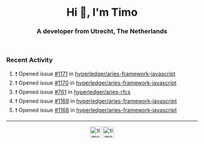 <h1 align="center">Hi 👋, I'm Timo</h1>
<h3 align="center">A developer from Utrecht, The Netherlands</h3>
<br/>
<!-- https://github.com/rahuldkjain/github-profile-readme-generator --!>

<!--  <p align="left"><img src="https://github-readme-stats.vercel.app/api?username=timoglastra&show_icons=true&count_private=true&" alt="timoglastra" /></p> --!>

<!--
Github language stats
<p align="left"><img src="https://github-readme-stats.vercel.app/api/top-langs/?username=timoglastra&layout=compact" alt="timoglastra" /><p>
-->

<!-- Codestats language stats -->
<!-- <p align="left"><img src="https://codestats-readme.vercel.app/api/top-langs/?username=timoglastra&layout=compact&language_count=12" alt="timoglastra" /><p>    --!>
  
<h3>Recent Activity</h3>

<!--START_SECTION:activity-->
1. ❗️ Opened issue [#1171](https://github.com/hyperledger/aries-framework-javascript/issues/1171) in [hyperledger/aries-framework-javascript](https://github.com/hyperledger/aries-framework-javascript)
2. ❗️ Opened issue [#1170](https://github.com/hyperledger/aries-framework-javascript/issues/1170) in [hyperledger/aries-framework-javascript](https://github.com/hyperledger/aries-framework-javascript)
3. ❗️ Opened issue [#761](https://github.com/hyperledger/aries-rfcs/issues/761) in [hyperledger/aries-rfcs](https://github.com/hyperledger/aries-rfcs)
4. ❗️ Opened issue [#1169](https://github.com/hyperledger/aries-framework-javascript/issues/1169) in [hyperledger/aries-framework-javascript](https://github.com/hyperledger/aries-framework-javascript)
5. ❗️ Opened issue [#1168](https://github.com/hyperledger/aries-framework-javascript/issues/1168) in [hyperledger/aries-framework-javascript](https://github.com/hyperledger/aries-framework-javascript)
<!--END_SECTION:activity-->

---

<p align="center">
<a href="https://twitter.com/timoglastra" target="blank"><img align="center" src="https://cdn.jsdelivr.net/npm/simple-icons@3.0.1/icons/twitter.svg" alt="timoglastra" height="30" width="30" /></a>
<a href="https://linkedin.com/in/timoglastra" target="blank"><img align="center" src="https://cdn.jsdelivr.net/npm/simple-icons@3.0.1/icons/linkedin.svg" alt="timoglastra" height="30" width="30" /></a>
</p>



